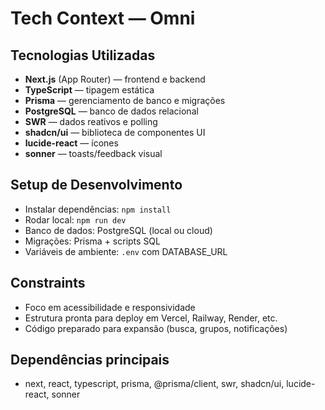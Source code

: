 # Tech Context — Omni

## Tecnologias Utilizadas
- **Next.js** (App Router) — frontend e backend
- **TypeScript** — tipagem estática
- **Prisma** — gerenciamento de banco e migrações
- **PostgreSQL** — banco de dados relacional
- **SWR** — dados reativos e polling
- **shadcn/ui** — biblioteca de componentes UI
- **lucide-react** — ícones
- **sonner** — toasts/feedback visual

## Setup de Desenvolvimento
- Instalar dependências: `npm install`
- Rodar local: `npm run dev`
- Banco de dados: PostgreSQL (local ou cloud)
- Migrações: Prisma + scripts SQL
- Variáveis de ambiente: `.env` com DATABASE_URL

## Constraints
- Foco em acessibilidade e responsividade
- Estrutura pronta para deploy em Vercel, Railway, Render, etc.
- Código preparado para expansão (busca, grupos, notificações)

## Dependências principais
- next, react, typescript, prisma, @prisma/client, swr, shadcn/ui, lucide-react, sonner